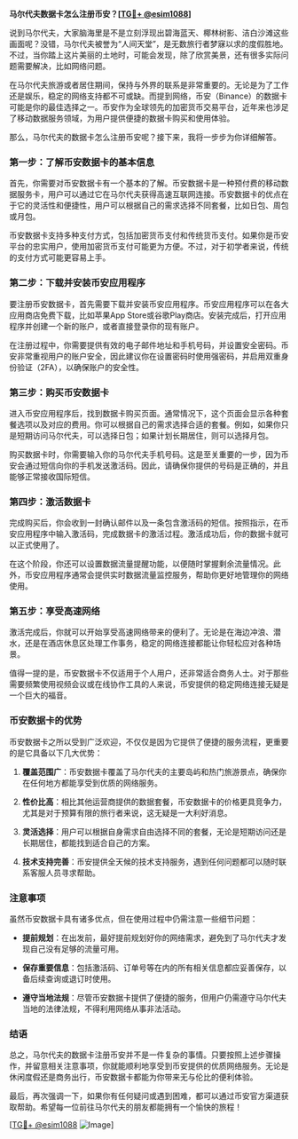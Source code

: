 **马尔代夫数据卡怎么注册币安？[[TG💪+ @esim1088](https://t.me/s/esim1088)]**

说到马尔代夫，大家脑海里是不是立刻浮现出碧海蓝天、椰林树影、洁白沙滩这些画面呢？没错，马尔代夫被誉为“人间天堂”，是无数旅行者梦寐以求的度假胜地。不过，当你踏上这片美丽的土地时，可能会发现，除了欣赏美景，还有很多实际问题需要解决，比如网络问题。

在马尔代夫旅游或者居住期间，保持与外界的联系是非常重要的。无论是为了工作还是娱乐，稳定的网络支持都不可或缺。而提到网络，币安（Binance）的数据卡可能是你的最佳选择之一。币安作为全球领先的加密货币交易平台，近年来也涉足了移动数据服务领域，为用户提供便捷的数据卡购买和使用体验。

那么，马尔代夫的数据卡怎么注册币安呢？接下来，我将一步步为你详细解答。

### 第一步：了解币安数据卡的基本信息

首先，你需要对币安数据卡有一个基本的了解。币安数据卡是一种预付费的移动数据服务卡，用户可以通过它在马尔代夫获得高速互联网连接。币安数据卡的优点在于它的灵活性和便捷性，用户可以根据自己的需求选择不同套餐，比如日包、周包或月包。

币安数据卡支持多种支付方式，包括加密货币支付和传统货币支付。如果你是币安平台的忠实用户，使用加密货币支付可能更为方便。不过，对于初学者来说，传统的支付方式可能更容易上手。

### 第二步：下载并安装币安应用程序

要注册币安数据卡，首先需要下载并安装币安应用程序。币安应用程序可以在各大应用商店免费下载，比如苹果App Store或谷歌Play商店。安装完成后，打开应用程序并创建一个新的账户，或者直接登录你的现有账户。

在注册过程中，你需要提供有效的电子邮件地址和手机号码，并设置安全密码。币安非常重视用户的账户安全，因此建议你在设置密码时使用强密码，并启用双重身份验证（2FA），以确保账户的安全性。

### 第三步：购买币安数据卡

进入币安应用程序后，找到数据卡购买页面。通常情况下，这个页面会显示各种套餐选项以及对应的费用。你可以根据自己的需求选择合适的套餐。例如，如果你只是短期访问马尔代夫，可以选择日包；如果计划长期居住，则可以选择月包。

购买数据卡时，你需要输入你的马尔代夫手机号码。这是至关重要的一步，因为币安会通过短信向你的手机发送激活码。因此，请确保你提供的号码是正确的，并且能够正常接收国际短信。

### 第四步：激活数据卡

完成购买后，你会收到一封确认邮件以及一条包含激活码的短信。按照指示，在币安应用程序中输入激活码，完成数据卡的激活过程。激活成功后，你的数据卡就可以正式使用了。

在这个阶段，你还可以设置数据流量提醒功能，以便随时掌握剩余流量情况。此外，币安应用程序通常会提供实时数据流量监控服务，帮助你更好地管理你的网络使用。

### 第五步：享受高速网络

激活完成后，你就可以开始享受高速网络带来的便利了。无论是在海边冲浪、潜水，还是在酒店休息区处理工作事务，稳定的网络连接都能让你轻松应对各种场景。

值得一提的是，币安数据卡不仅适用于个人用户，还非常适合商务人士。对于那些需要频繁使用视频会议或在线协作工具的人来说，币安提供的稳定网络连接无疑是一个巨大的福音。

### 币安数据卡的优势

币安数据卡之所以受到广泛欢迎，不仅仅是因为它提供了便捷的服务流程，更重要的是它具备以下几大优势：

1. **覆盖范围广**：币安数据卡覆盖了马尔代夫的主要岛屿和热门旅游景点，确保你在任何地方都能享受到优质的网络服务。
   
2. **性价比高**：相比其他运营商提供的数据套餐，币安数据卡的价格更具竞争力，尤其是对于预算有限的旅行者来说，这无疑是一大利好消息。

3. **灵活选择**：用户可以根据自身需求自由选择不同的套餐，无论是短期访问还是长期居住，都能找到适合自己的方案。

4. **技术支持完善**：币安提供全天候的技术支持服务，遇到任何问题都可以随时联系客服人员寻求帮助。

### 注意事项

虽然币安数据卡具有诸多优点，但在使用过程中仍需注意一些细节问题：

- **提前规划**：在出发前，最好提前规划好你的网络需求，避免到了马尔代夫才发现自己没有足够的流量可用。
  
- **保存重要信息**：包括激活码、订单号等在内的所有相关信息都应妥善保存，以备后续查询或退订时使用。

- **遵守当地法规**：尽管币安数据卡提供了便捷的服务，但用户仍需遵守马尔代夫当地的法律法规，不得利用网络从事非法活动。

### 结语

总之，马尔代夫的数据卡注册币安并不是一件复杂的事情。只要按照上述步骤操作，并留意相关注意事项，你就能顺利地享受到币安提供的优质网络服务。无论是休闲度假还是商务出行，币安数据卡都能为你带来无与伦比的便利体验。

最后，再次强调一下，如果你有任何疑问或遇到困难，都可以通过币安官方渠道获取帮助。希望每一位前往马尔代夫的朋友都能拥有一个愉快的旅程！

[[TG💪+ @esim1088](https://t.me/s/esim1088) ![Image](https://i.postimg.cc/4NQfJmqS/Snipaste-2025-05-13-00-14-12.png)]